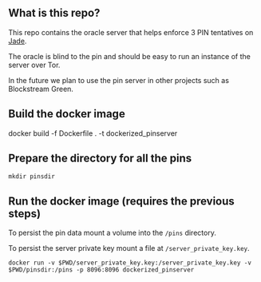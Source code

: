 ## What is this repo?

This repo contains the oracle server that helps enforce 3 PIN tentatives on [Jade](https://github.com/Blockstream/Jade).

The oracle is blind to the pin and should be easy to run an instance of the
server over Tor.

In the future we plan to use the pin server in other projects such as Blockstream
Green.

## Build the docker image

docker build -f Dockerfile . -t dockerized_pinserver

## Prepare the directory for all the pins

`mkdir pinsdir`

## Run the docker image (requires the previous steps)

To persist the pin data mount a volume into the `/pins` directory.

To persist the server private key mount a file at `/server_private_key.key`.

`docker run -v $PWD/server_private_key.key:/server_private_key.key -v $PWD/pinsdir:/pins -p 8096:8096 dockerized_pinserver`
